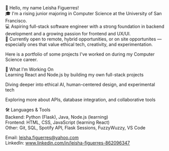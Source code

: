 👋 Hello, my name Leisha Figuerres!  
🎓 I'm a rising junior majoring in Computer Science at the University of San Francisco.  
💻 Aspiring full-stack software engineer with a strong foundation in backend development and a growing passion for frontend and UX/UI.  
🌺 Currently open to remote, hybrid opportunities, or on site opportunites — especially ones that value ethical tech, creativity, and experimentation.    

Here is a portfolio of some projects I've worked on during my Computer Science career. 
  
🚀 What I’m Working On  
Learning React and Node.js by building my own full-stack projects  

Diving deeper into ethical AI, human-centered design, and experimental tech  

Exploring more about APIs, database integration, and collaborative tools  

🛠️ Languages & Tools  
Backend: Python (Flask), Java, Node.js (learning)    
Frontend: HTML, CSS, JavaScript (learning React)  
Other: Git, SQL, Spotify API, Flask Sessions, FuzzyWuzzy, VS Code  

Email: leisha.figuerres@yahoo.com  
LinkedIn: www.linkedin.com/in/leisha-figuerres-862096347




